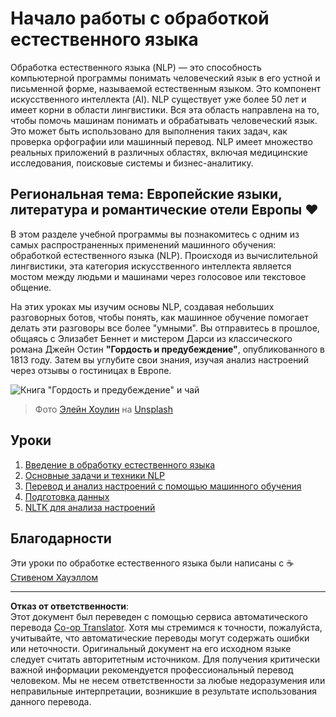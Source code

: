 <!--
CO_OP_TRANSLATOR_METADATA:
{
  "original_hash": "1eb379dc2d0c9940b320732d16083778",
  "translation_date": "2025-08-29T22:17:36+00:00",
  "source_file": "6-NLP/README.md",
  "language_code": "ru"
}
-->
# Начало работы с обработкой естественного языка

Обработка естественного языка (NLP) — это способность компьютерной программы понимать человеческий язык в его устной и письменной форме, называемой естественным языком. Это компонент искусственного интеллекта (AI). NLP существует уже более 50 лет и имеет корни в области лингвистики. Вся эта область направлена на то, чтобы помочь машинам понимать и обрабатывать человеческий язык. Это может быть использовано для выполнения таких задач, как проверка орфографии или машинный перевод. NLP имеет множество реальных приложений в различных областях, включая медицинские исследования, поисковые системы и бизнес-аналитику.

## Региональная тема: Европейские языки, литература и романтические отели Европы ❤️

В этом разделе учебной программы вы познакомитесь с одним из самых распространенных применений машинного обучения: обработкой естественного языка (NLP). Происходя из вычислительной лингвистики, эта категория искусственного интеллекта является мостом между людьми и машинами через голосовое или текстовое общение.

На этих уроках мы изучим основы NLP, создавая небольших разговорных ботов, чтобы понять, как машинное обучение помогает делать эти разговоры все более "умными". Вы отправитесь в прошлое, общаясь с Элизабет Беннет и мистером Дарси из классического романа Джейн Остин **"Гордость и предубеждение"**, опубликованного в 1813 году. Затем вы углубите свои знания, изучая анализ настроений через отзывы о гостиницах в Европе.

![Книга "Гордость и предубеждение" и чай](../../../translated_images/p&p.279f1c49ecd889419e4ce6206525e9aa30d32a976955cd24daa636c361c6391f.ru.jpg)
> Фото <a href="https://unsplash.com/@elaineh?utm_source=unsplash&utm_medium=referral&utm_content=creditCopyText">Элейн Хоулин</a> на <a href="https://unsplash.com/s/photos/pride-and-prejudice?utm_source=unsplash&utm_medium=referral&utm_content=creditCopyText">Unsplash</a>
  
## Уроки

1. [Введение в обработку естественного языка](1-Introduction-to-NLP/README.md)
2. [Основные задачи и техники NLP](2-Tasks/README.md)
3. [Перевод и анализ настроений с помощью машинного обучения](3-Translation-Sentiment/README.md)
4. [Подготовка данных](4-Hotel-Reviews-1/README.md)
5. [NLTK для анализа настроений](5-Hotel-Reviews-2/README.md)

## Благодарности 

Эти уроки по обработке естественного языка были написаны с ☕ [Стивеном Хауэллом](https://twitter.com/Howell_MSFT)

---

**Отказ от ответственности**:  
Этот документ был переведен с помощью сервиса автоматического перевода [Co-op Translator](https://github.com/Azure/co-op-translator). Хотя мы стремимся к точности, пожалуйста, учитывайте, что автоматические переводы могут содержать ошибки или неточности. Оригинальный документ на его исходном языке следует считать авторитетным источником. Для получения критически важной информации рекомендуется профессиональный перевод человеком. Мы не несем ответственности за любые недоразумения или неправильные интерпретации, возникшие в результате использования данного перевода.